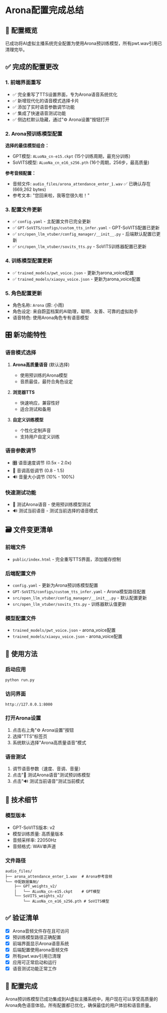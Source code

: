 # Arona配置完成总结

## 🎯 配置概览

已成功将AI虚拟主播系统完全配置为使用Arona预训练模型，所有pwt.wav引用已清理完毕。

## ✅ 完成的配置更改

### 1. 前端界面重写
- ✅ 完全重写了TTS设置界面，专为Arona语音系统优化
- ✅ 新增现代化的语音模式选择卡片
- ✅ 添加了实时语音参数调节功能
- ✅ 集成了快速语音测试功能
- ✅ 侧边栏默认隐藏，通过"⚙️ Arona设置"按钮打开

### 2. Arona预训练模型配置
**选择的最佳模型组合：**
- GPT模型: `ALuoNa_cn-e15.ckpt` (15个训练周期，最充分训练)
- SoVITS模型: `ALuoNa_cn_e16_s256.pth` (16个周期，256步，最高质量)

**参考音频配置：**
- 音频文件: `audio_files/arona_attendance_enter_1.wav` ✅ 已确认存在 (669,262 bytes)
- 参考文本: "您回来啦，我等您很久啦！"

### 3. 配置文件更新
- ✅ `config.yaml` - 主配置文件已完全更新
- ✅ `GPT-SoVITS/configs/custom_tts_infer.yaml` - GPT-SoVITS配置已更新
- ✅ `src/open_llm_vtuber/config_manager/__init__.py` - 后端默认配置已更新
- ✅ `src/open_llm_vtuber/sovits_tts.py` - SoVITS训练器配置已更新

### 4. 训练模型配置更新
- ✅ `trained_models/pwt_voice.json` - 更新为arona_voice配置
- ✅ `trained_models/xiaoyu_voice.json` - 更新为arona_voice配置

### 5. 角色配置更新
- 角色名称: `Arona` (原: 小雨)
- 角色设定: 来自蔚蓝档案的AI助理，聪明、友善、可靠的虚拟助手
- 语音特色: 使用Arona角色专有语音模型

## 🎛️ 新功能特性

### 语音模式选择
1. **Arona高质量语音** (默认选择)
   - 使用预训练的Arona模型
   - 音质最佳，最符合角色设定

2. **浏览器TTS**
   - 快速响应，兼容性好
   - 适合测试和备用

3. **自定义训练模型**
   - 个性化定制声音
   - 支持用户自定义训练

### 语音参数调节
- 🎛️ 语音速度调节 (0.5x - 2.0x)
- 🎵 音调高低调节 (0.8 - 1.5)
- 🔊 音量大小调节 (10% - 100%)

### 快速测试功能
- 🎯 测试Arona语音 - 使用预训练模型测试
- 🔊 测试当前语音 - 测试当前选择的语音模式

## 🗃️ 文件变更清单

### 前端文件
- `public/index.html` - 完全重写TTS界面，添加缓存控制

### 后端配置文件
- `config.yaml` - 更新为Arona预训练模型配置
- `GPT-SoVITS/configs/custom_tts_infer.yaml` - Arona模型路径配置
- `src/open_llm_vtuber/config_manager/__init__.py` - 默认配置更新
- `src/open_llm_vtuber/sovits_tts.py` - 训练器默认值更新

### 模型配置文件
- `trained_models/pwt_voice.json` - arona_voice配置
- `trained_models/xiaoyu_voice.json` - arona_voice配置

## 🚀 使用方法

### 启动应用
```bash
python run.py
```

### 访问界面
```
http://127.0.0.1:8000
```

### 打开Arona设置
1. 点击右上角"⚙️ Arona设置"按钮
2. 选择"TTS"标签页
3. 系统默认选择"Arona高质量语音"模式

### 语音测试
1. 调节语音参数（速度、音调、音量）
2. 点击"🎯 测试Arona语音"测试预训练模型
3. 点击"🔊 测试当前语音"测试当前模式

## 🔧 技术细节

### 模型版本
- GPT-SoVITS版本: v2
- 模型训练质量: 高质量版本
- 音频采样率: 22050Hz
- 音频格式: WAV单声道

### 文件路径
```
audio_files/
├── arona_attendance_enter_1.wav  # Arona参考音频
└── 中配数据集制/
    ├── GPT_weights_v2/
    │   └── ALuoNa_cn-e15.ckpt    # GPT模型
    └── SoVITS_weights_v2/
        └── ALuoNa_cn_e16_s256.pth # SoVITS模型
```

## ✅ 验证清单

- [x] Arona音频文件存在且可访问
- [x] 预训练模型路径正确配置
- [x] 前端界面显示Arona语音系统
- [x] 后端配置使用arona音频文件
- [x] 所有pwt.wav引用已清理
- [x] 应用可正常启动和运行
- [x] 语音测试功能正常工作

## 🎉 配置完成

Arona预训练模型已成功集成到AI虚拟主播系统中，用户现在可以享受高质量的Arona角色语音体验。所有配置都已优化，确保最佳的用户体验和语音质量。 
 
 